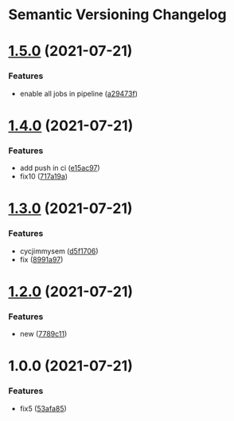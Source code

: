 # Semantic Versioning Changelog

# [1.5.0](https://github.com/marck-oemar/tf_toolbox/compare/v1.4.0...v1.5.0) (2021-07-21)


### Features

* enable all jobs in pipeline ([a29473f](https://github.com/marck-oemar/tf_toolbox/commit/a29473f6041299faede711ac802f9258d5498796))

# [1.4.0](https://github.com/marck-oemar/tf_toolbox/compare/v1.3.0...v1.4.0) (2021-07-21)


### Features

* add push in ci ([e15ac97](https://github.com/marck-oemar/tf_toolbox/commit/e15ac97e6bd23e390a00bd1fe12bad494505c9f8))
* fix10 ([717a19a](https://github.com/marck-oemar/tf_toolbox/commit/717a19ae0f350a68d41dbddf17350413b9c18568))

# [1.3.0](https://github.com/marck-oemar/tf_toolbox/compare/v1.2.0...v1.3.0) (2021-07-21)


### Features

* cycjimmysem ([d5f1706](https://github.com/marck-oemar/tf_toolbox/commit/d5f17060d031b3ad0731a533c4f3a73ad13f4ca4))
* fix ([8991a97](https://github.com/marck-oemar/tf_toolbox/commit/8991a9744a406d93de33abb59db10e5f7c07b6c3))

# [1.2.0](https://github.com/marck-oemar/tf_toolbox/compare/v1.1.1...v1.2.0) (2021-07-21)


### Features

* new ([7789c11](https://github.com/marck-oemar/tf_toolbox/commit/7789c11ea44ce64655354bf5df7c9cc8ead56a17))

# 1.0.0 (2021-07-21)


### Features

* fix5 ([53afa85](https://github.com/marck-oemar/tf_toolbox/commit/53afa856ae3e9fe4360d34a1c9d439eca3f3ba12))
